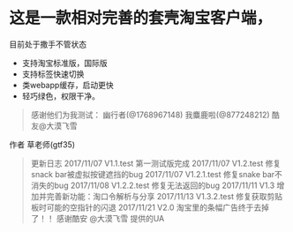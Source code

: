 # 这是一款相对完善的套壳淘宝客户端，
目前处于撒手不管状态

* 支持淘宝标准版，国际版
* 支持标签快速切换
* 类webapp缓存，启动更快
* 轻巧绿色，权限干净。

> 感谢他们为我测试：
> 幽行者(@1768967148)
> 我麋鹿啦(@877248212)
> 酷友@大漠飞雪

作者 草老师(gtf35)

> 更新日志
> 2017/11/07 V1.1.test 第一测试版完成
> 2017/11/07 V1.2.test 修复snack bar被虚拟按键遮挡的bug
> 2017/11/07 V1.2.1.test 修复snake bar不消失的bug
> 2017/11/08 V1.2.2.test 修复无法返回的bug
> 2017/11/11 V1.3 增加并完善新功能：淘口令解析与分享
> 2017/11/13 V1.3.2.test  修复获取剪贴板时可能的空指针的闪退
> 2017/11/21 V2.0 淘宝里的条幅广告终于去掉了！！  感谢酷安 @大漠飞雪 提供的UA 